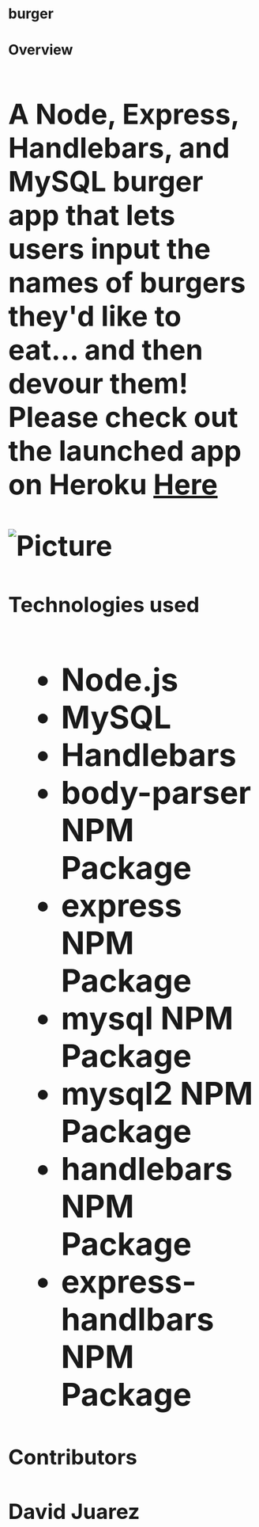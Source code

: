# burger

<strong><h1>Overview<h1></strong>

A Node, Express, Handlebars, and MySQL burger app that lets users input the names of burgers they'd like to eat... and then devour them! Please check out the launched app on Heroku [Here](https://fast-bastion-84994.herokuapp.com/)

![Picture]("public/assets/css/img/burger.png")

<strong><h2>Technologies used<h2></strong>
<ul>
<li>Node.js</li>
<li>MySQL</li>
<li>Handlebars</li> 
<li>body-parser NPM Package</li> 
<li>express NPM Package</li>
<li>mysql NPM Package</li>
<li>mysql2 NPM Package</li> 
<li>handlebars NPM Package </li> 
<li>express-handlbars NPM Package</li>  
</ul>

<strong><h4>Contributors<h4></strong>
David Juarez